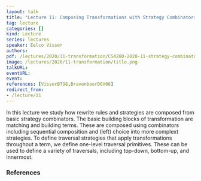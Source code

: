 ```yaml
---
layout: talk
title: "Lecture 11: Composing Transformations with Strategy Combinators"
tag: lecture
categories: []
kind: Lecture
series: lectures
speaker: Eelco Visser
authors:
pdf: /lectures/2020/11-transformation/CS4200-2020-11-strategy-combinators.pdf
image: /lectures/2020/11-transformation/title.png
talkURL:
eventURL:
event:
references: [VisserBT98,BravenboerDOV06]
redirect_from:
- /lecture/11
---
```


In this lecture we study how rewrite rules and strategies are composed from basic strategy combinators. The basic building blocks of transformation are matching and building terms. These are composed using combinators including sequential composition and (left) choice into more complext strategies. To define traversal strategies that apply transformations throughout a term, we define one-level traversal primitives. These can be used to define a variety of traversals, including top-down, bottom-up, and innermost.

### References
